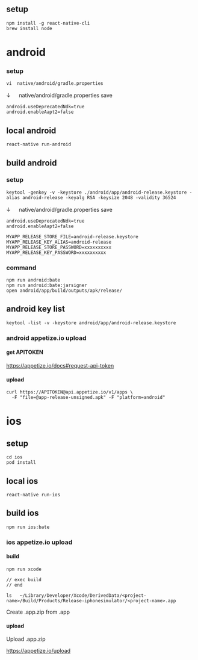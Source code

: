 ## setup

```
npm install -g react-native-cli
brew install node
```

# android

### setup

```
vi  native/android/gradle.properties
```

↓ 　 native/android/gradle.properties save

```
android.useDeprecatedNdk=true
android.enableAapt2=false
```

## local android

```
react-native run-android
```

## build android

### setup

```
keytool -genkey -v -keystore ./android/app/android-release.keystore -alias android-release -keyalg RSA -keysize 2048 -validity 36524
```

↓ 　 native/android/gradle.properties save

```
android.useDeprecatedNdk=true
android.enableAapt2=false

MYAPP_RELEASE_STORE_FILE=android-release.keystore
MYAPP_RELEASE_KEY_ALIAS=android-release
MYAPP_RELEASE_STORE_PASSWORD=xxxxxxxxxx
MYAPP_RELEASE_KEY_PASSWORD=xxxxxxxxxx
```

### command

```
npm run android:bate
npm run android:bate:jarsigner
open android/app/build/outputs/apk/release/
```

## android key list

```
keytool -list -v -keystore android/app/android-release.keystore
```

### android appetize.io upload

#### get APITOKEN

https://appetize.io/docs#request-api-token

#### upload

```
curl https://APITOKEN@api.appetize.io/v1/apps \
  -F "file=@app-release-unsigned.apk" -F "platform=android"
```

# ios

## setup

```
cd ios
pod install
```

## local ios

```
react-native run-ios
```

## build ios

```
npm run ios:bate
```

### ios appetize.io upload

#### build

```
npm run xcode

// exec build
// end

ls   ~/Library/Developer/Xcode/DerivedData/<project-name>/Build/Products/Release-iphonesimulator/<project-name>.app
```

Create <project-name>.app.zip from <project-name>.app

#### upload

Upload <project-name>.app.zip

https://appetize.io/upload

